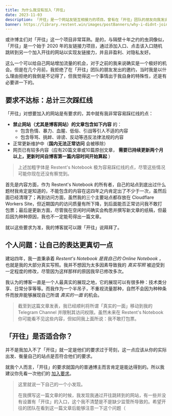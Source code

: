 ```yaml
---
title: 为什么我没有加入「开往」
date: 2023-11-03
description: 「开往」是一个网站友链互相接力的项目。曾有在「开往」团队的朋友向我发出过邀约，但我拒绝了。那么，为什么我没有选择加入呢？
banner: https://library.restent.win/images/postBanners/why-i-didnt-join-travellings.webp
---
```


或许博主们对「开往」这一个项目非常耳熟。是的，与隔壁十年之约的虫洞像似，「开往」是一个始于 2020 年的友链接力项目，通过添加入口、点击该入口随机跳转到另一个加入开往的网站以实现友链接力，并且非盈利、对隐私友好。

这么一个可以给自己网站增加流量的机会，对于之前的我来说确实是一个极好的机会。但是在几个月前，我拒绝了在「开往」团队的朋友发出的邀约，当时我是以什么理由拒绝的我倒是不记得了，但我觉得这一个事情出于我自身的特殊性，还是有必要讲一下的。

## 要求不达标：总计三次踩红线

「开往」对想要加入的网站是有要求的，其中就有我非常容易踩红线的点：

- **禁止网站（尤其是博客网站）的文章包含如下内容** 的：
    - 包含色情、暴力、血腥、低俗、引战等引人不适的内容
    - 包含辱骂、挑衅、诽谤、反动等违反法律法规的内容
- 正常更新维护中（**国内无法正常访问** 会被移除）
- 网页已有较多内容（应有20篇文章或10篇原创文章， **需要已持续更新两个月以上，更新时间自博客第一篇内容时间开始算起** ）

> 上述加粗字体是 Restent's Notebook 极为容易踩红线的点，尽管这些情况可能你现在还没有察觉到。

首先是内容方面，作为 Restent's Notebook 的所有者，自己的站点到底出过什么题材我肯定是知道的，不能包含的内容在这四年之内肯定出了不少于一次，虽然后面已经清理了；再到访问方面，虽然我的三个主要站点都存放在 Cloudflare Workers Site，但近期国内的访问质量有所下降，到后面能否正常访问我不敢打包票；最后是更新方面，尽管我在空闲时间确实会构思并撰写新文章的纸稿，但最后因为种种原因，我也不一定能苟得出一篇文章。

就以这些要求为准，我的博客就可以跟「开往」说拜拜了。

## 个人问题：让自己的表达更真切一点

建站四年，我一直秉承着 *Restent's Notebook 是我自己的 Online Notebook* ，也就是我的大部分真实写照。我并不想因为太多因素导致我的 *真实写照* 被迫受到一定程度的修改，尽管因为这样那样的原因我早已修改多次。

我认为的博客一直是一个人最真实的展现之地，它的展现可以有很多种：技术类分享、日常分享等等。而我作为一个半吊子，不重视流量那种，自然不会因为种种条件而放弃能够展现自己所谓 *真实的一面* 的机会。

> 截至到这篇文章发表，我已经顺利将所谓「真实的一面」移动到我的 Telegram Channel 并限制其访问权限。虽然未来在 Restent's Notebook 你可能看不见这些内容，但如同我上面所说：我不敢打包票。

## 「开往」是否适合你？

并不是我加入不了「开往」就一定是他们的要求过于苛刻，这一点应该从你的实际出发、衡量自己的站点是否符合他们的要求。

就我个人而言，「开往」的要求就国内的普通博主而言肯定是能达得到的。所以我建议你先看一次他们的 [加入要求](https://www.travellings.cn/docs/join)。

> 这里就说一下自己的一个小发现。
>
> 在我撰写这一篇文章的时候，我发现我通过开往跳转到的网站，有一些并没有设置有「开往」的入口，这个我不清楚是不是缺少监管所导致的。希望开往的团队在看到这一篇文章后能够注意一下这个问题（